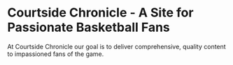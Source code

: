 # Courtside Chronicle - A Site for Passionate Basketball Fans
At Courtside Chronicle our goal is to deliver comprehensive, quality content to impassioned fans of the game.
